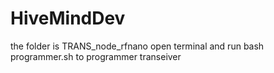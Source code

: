 # HiveMindDev
the folder is TRANS_node_rfnano
open terminal and run bash programmer.sh to programmer transeiver
